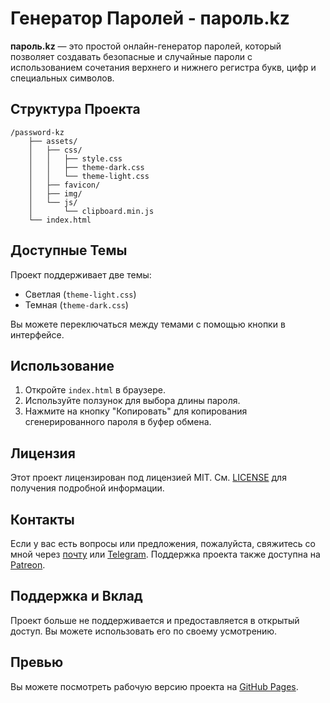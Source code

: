 # Генератор Паролей - пароль.kz

**пароль.kz** — это простой онлайн-генератор паролей, который позволяет создавать безопасные и случайные пароли с использованием сочетания верхнего и нижнего регистра букв, цифр и специальных символов.

## Структура Проекта

```
/password-kz
    ├── assets/
    │   ├── css/
    │   │   ├── style.css
    │   │   ├── theme-dark.css
    │   │   └── theme-light.css
    │   ├── favicon/
    │   ├── img/
    │   └── js/
    │       └── clipboard.min.js
    └── index.html
```

## Доступные Темы

Проект поддерживает две темы:
- Светлая (`theme-light.css`)
- Темная (`theme-dark.css`)

Вы можете переключаться между темами с помощью кнопки в интерфейсе.

## Использование

1. Откройте `index.html` в браузере.
2. Используйте ползунок для выбора длины пароля.
3. Нажмите на кнопку "Копировать" для копирования сгенерированного пароля в буфер обмена.

## Лицензия

Этот проект лицензирован под лицензией MIT. См. [LICENSE](LICENSE) для получения подробной информации.

## Контакты

Если у вас есть вопросы или предложения, пожалуйста, свяжитесь со мной через [почту](mailto:mdolmatov99@gmail.com) или [Telegram](https://t.me/king_triton). Поддержка проекта также доступна на [Patreon](https://patreon.com/king_triton).

## Поддержка и Вклад

Проект больше не поддерживается и предоставляется в открытый доступ. Вы можете использовать его по своему усмотрению.

## Превью

Вы можете посмотреть рабочую версию проекта на [GitHub Pages](https:/king-tri-ton.github.io/password-kz).